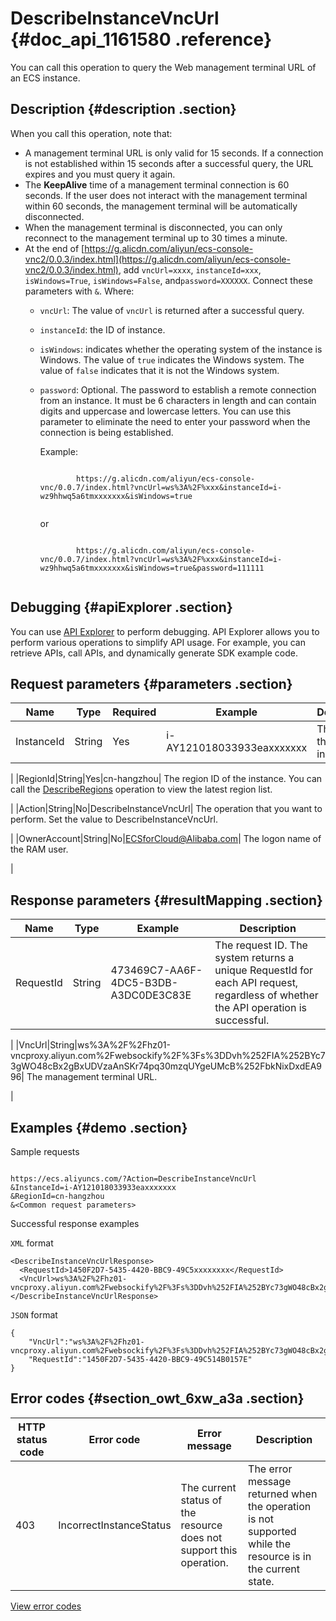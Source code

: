 # DescribeInstanceVncUrl {#doc_api_1161580 .reference}

You can call this operation to query the Web management terminal URL of an ECS instance.

## Description {#description .section}

When you call this operation, note that:

-   A management terminal URL is only valid for 15 seconds. If a connection is not established within 15 seconds after a successful query, the URL expires and you must query it again.
-   The **KeepAlive** time of a management terminal connection is 60 seconds. If the user does not interact with the management terminal within 60 seconds, the management terminal will be automatically disconnected.
-   When the management terminal is disconnected, you can only reconnect to the management terminal up to 30 times a minute.
-   At the end of [https://g.alicdn.com/aliyun/ecs-console-vnc2/0.0.3/index.html](https://g.alicdn.com/aliyun/ecs-console-vnc2/0.0.3/index.html), add `vncUrl=xxxx`, `instanceId=xxx`, `isWindows=True`, `isWindows=False`, and`password=XXXXXX`. Connect these parameters with `&`. Where:
    -   `vncUrl`: The value of `vncUrl` is returned after a successful query.
    -   `instanceId`: the ID of instance.
    -   `isWindows`: indicates whether the operating system of the instance is Windows. The value of `true` indicates the Windows system. The value of `false` indicates that it is not the Windows system.
    -   `password`: Optional. The password to establish a remote connection from an instance. It must be 6 characters in length and can contain digits and uppercase and lowercase letters. You can use this parameter to eliminate the need to enter your password when the connection is being established.

        Example:

        ``` {#codeblock_xfj_8oh_hzj}
        
                https://g.alicdn.com/aliyun/ecs-console-vnc/0.0.7/index.html?vncUrl=ws%3A%2F%xxx&instanceId=i-wz9hhwq5a6tmxxxxxxx&isWindows=true 
                
        ```

        or

        ``` {#codeblock_p91_0kc_f1b}
        
                https://g.alicdn.com/aliyun/ecs-console-vnc/0.0.7/index.html?vncUrl=ws%3A%2F%xxx&instanceId=i-wz9hhwq5a6tmxxxxxxx&isWindows=true&password=111111 
                
        ```


## Debugging {#apiExplorer .section}

You can use [API Explorer](https://api.aliyun.com/#product=Ecs&api=DescribeInstanceVncUrl) to perform debugging. API Explorer allows you to perform various operations to simplify API usage. For example, you can retrieve APIs, call APIs, and dynamically generate SDK example code.

## Request parameters {#parameters .section}

|Name|Type|Required|Example|Description|
|----|----|--------|-------|-----------|
|InstanceId|String|Yes|i-AY121018033933eaxxxxxxx| The ID of the instance.

 |
|RegionId|String|Yes|cn-hangzhou| The region ID of the instance. You can call the [DescribeRegions](~~25609~~) operation to view the latest region list.

 |
|Action|String|No|DescribeInstanceVncUrl| The operation that you want to perform. Set the value to DescribeInstanceVncUrl.

 |
|OwnerAccount|String|No|ECSforCloud@Alibaba.com| The logon name of the RAM user.

 |

## Response parameters {#resultMapping .section}

|Name|Type|Example|Description|
|----|----|-------|-----------|
|RequestId|String|473469C7-AA6F-4DC5-B3DB-A3DC0DE3C83E| The request ID. The system returns a unique RequestId for each API request, regardless of whether the API operation is successful.

 |
|VncUrl|String|ws%3A%2F%2Fhz01-vncproxy.aliyun.com%2Fwebsockify%2F%3Fs%3DDvh%252FIA%252BYc73gWO48cBx2gBxUDVzaAnSKr74pq30mzqUYgeUMcB%252FbkNixDxdEA996| The management terminal URL.

 |

## Examples {#demo .section}

Sample requests

``` {#request_demo}

https://ecs.aliyuncs.com/?Action=DescribeInstanceVncUrl
&InstanceId=i-AY121018033933eaxxxxxxx
&RegionId=cn-hangzhou 
&<Common request parameters>

```

Successful response examples

`XML` format

``` {#xml_return_success_demo}
<DescribeInstanceVncUrlResponse>
  <RequestId>1450F2D7-5435-4420-BBC9-49C5xxxxxxxx</RequestId>
  <VncUrl>ws%3A%2F%2Fhz01-vncproxy.aliyun.com%2Fwebsockify%2F%3Fs%3DDvh%252FIA%252BYc73gWO48cBx2gBxUDVzaAnSKr74pq30mzqUYgeUMcB%252FbkNixDxdEA996</VncUrl>
</DescribeInstanceVncUrlResponse>

```

`JSON` format

``` {#json_return_success_demo}
{
	"VncUrl":"ws%3A%2F%2Fhz01-vncproxy.aliyun.com%2Fwebsockify%2F%3Fs%3DDvh%252FIA%252BYc73gWO48cBx2gBxUDVzaAnSKr74pq30mzqUYgeUMcB%252FbkNixDxdEA996",
	"RequestId":"1450F2D7-5435-4420-BBC9-49C514B0157E"
}
```

## Error codes {#section_owt_6xw_a3a .section}

|HTTP status code|Error code|Error message|Description|
|----------------|----------|-------------|-----------|
|403|IncorrectInstanceStatus|The current status of the resource does not support this operation.|The error message returned when the operation is not supported while the resource is in the current state.|

[View error codes](https://error-center.aliyun.com/status/product/Ecs)


